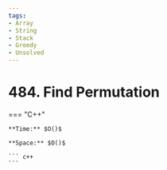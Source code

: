 ```yaml
---
tags:
- Array
- String
- Stack
- Greedy
- Unsolved
---
```



# 484. Find Permutation

=== "C++"

    **Time:** $O()$

    **Space:** $O()$

    ``` c++
    ```